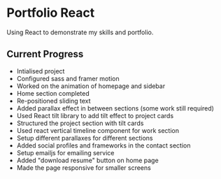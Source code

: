 # Portfolio React

Using React to demonstrate my skills and portfolio.

## Current Progress

- Intialised project
- Configured sass and framer motion
- Worked on the animation of homepage and sidebar
- Home section completed
- Re-positioned sliding text
- Added parallax effect in between sections (some work still required)
- Used React tilt library to add tilt effect to project cards 
- Structured the project section with tilt cards
- Used react vertical timeline component for work section
- Setup different parallaxes for different sections
- Added social profiles and frameworks in the contact section
- Setup emailjs for emailing service
- Added "download resume" button on home page
- Made the page responsive for smaller screens



